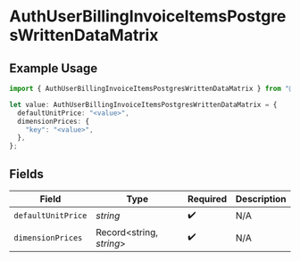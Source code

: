 # AuthUserBillingInvoiceItemsPostgresWrittenDataMatrix

## Example Usage

```typescript
import { AuthUserBillingInvoiceItemsPostgresWrittenDataMatrix } from "@simplesagar/vercel/models/authuser.js";

let value: AuthUserBillingInvoiceItemsPostgresWrittenDataMatrix = {
  defaultUnitPrice: "<value>",
  dimensionPrices: {
    "key": "<value>",
  },
};
```

## Fields

| Field                    | Type                     | Required                 | Description              |
| ------------------------ | ------------------------ | ------------------------ | ------------------------ |
| `defaultUnitPrice`       | *string*                 | :heavy_check_mark:       | N/A                      |
| `dimensionPrices`        | Record<string, *string*> | :heavy_check_mark:       | N/A                      |
